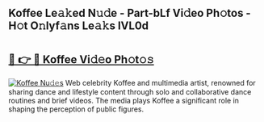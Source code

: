 ## Koffee Le𝚊𝚔ed N𝚞𝚍e - Part-bLf Vi𝚍eo Ph𝚘tos - H𝚘t O𝚗lyf𝚊ns Le𝚊𝚔s IVL0d

# <h2><a href="http://hffu90.feru.top/?c=Koffee">🔗 👉 🔴 Koffee Vi𝚍𝚎o Ph𝚘t𝚘𝚜</a></h2>

[![Koffee Nu𝚍𝚎s](https://i.imgur.com/0TWrTi3.gif)](http://hffu90.feru.top/?c=Koffee)
Web celebrity Koffee and multimedia artist, renowned for sharing dance and lifestyle content through solo and collaborative dance routines and brief videos. The media plays Koffee a significant role in shaping the perception of public figures. 
